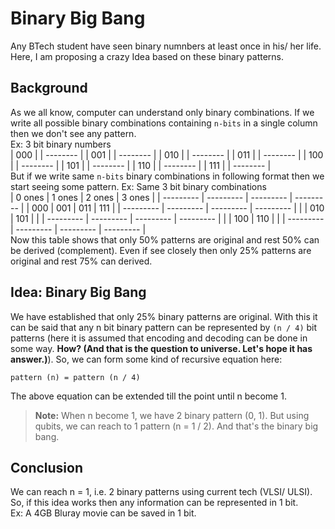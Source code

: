# Binary Big Bang

Any BTech student have seen binary numnbers at least once in his/ her life. Here,
I am proposing a crazy Idea based on these binary patterns.

## Background

As we all know, computer can understand only binary combinations. If we write
all possible binary combinations containing `n-bits` in a single column then
we don't see any pattern. <br/>
Ex: 3 bit binary numbers <br/>
|   000    |
| -------- |
|   001    |
| -------- |
|   010    |
| -------- |
|   011    |
| -------- |
|   100    |
| -------- |
|   101    |
| -------- |
|   110    |
| -------- |
|   111    |
| -------- |
<br/>
But if we write same `n-bits` binary combinations in following format then we
start seeing some pattern. Ex: Same 3 bit binary combinations<br/>
|   0 ones  |   1 ones  |   2 ones  |   3 ones  |
| --------- | --------- | --------- | --------- |
|   000     |   001     |   011     |   111     |
| --------- | --------- | --------- | --------- |
|           |   010     |   101     |           |
| --------- | --------- | --------- | --------- |
|           |   100     |   110     |           |
| --------- | --------- | --------- | --------- |
<br/>
Now this table shows that only 50% patterns are original and rest 50% can be
derived (complement). Even if see closely then only 25% patterns are original
and rest 75% can derived.

## Idea: Binary Big Bang

We have established that only 25% binary patterns are original. With this it can
be said that any n bit binary pattern can be represented by `(n / 4)` bit
patterns (here it is assumed that encoding and decoding can be done in some
way. **How? (And that is the question to universe. Let's hope it has answer.)**).
So, we can form some kind of recursive equation here: <br/>

```
pattern (n) = pattern (n / 4)
```

The above equation can be extended till the point until n become 1.

>
> **Note:** When n become 1, we have 2 binary pattern (0, 1). But using qubits,
> we can reach to 1 pattern (n = 1 / 2). And that's the binary big bang.
>

## Conclusion

We can reach n = 1, i.e. 2 binary patterns using current tech (VLSI/ ULSI). So,
if this idea works then any information can be represented in 1 bit.<br/>
Ex: A 4GB Bluray movie can be saved in 1 bit.